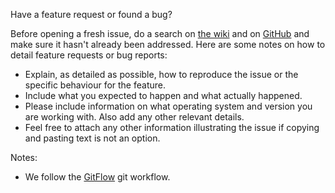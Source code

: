 Have a feature request or found a bug?

Before opening a fresh issue, do a search on [the wiki](http://robots.uc3m.es) and on [GitHub](https://github.com/roboticslab-uc3m/vision/issues?utf8=%E2%9C%93&q=is%3Aissue) and make sure it hasn't already been addressed. Here are some notes on how to detail feature requests or bug reports:
* Explain, as detailed as possible, how to reproduce the issue or the specific behaviour for the feature.
* Include what you expected to happen and what actually happened.
* Please include information on what operating system and version you are working with. Also add any other relevant details.
* Feel free to attach any other information illustrating the issue if copying and pasting text is not an option.

Notes:
* We follow the [GitFlow](https://www.atlassian.com/git/tutorials/comparing-workflows/gitflow-workflow/) git workflow.
